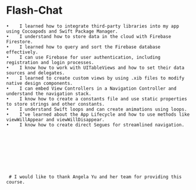 
# Flash-Chat 

    •    I learned how to integrate third-party libraries into my app using Cocoapods and Swift Package Manager.
    •    I understand how to store data in the cloud with Firebase Firestore.
    •    I learned how to query and sort the Firebase database effectively.
    •    I can use Firebase for user authentication, including registration and login processes.
    •    I know how to work with UITableViews and how to set their data sources and delegates.
    •    I learned to create custom views by using .xib files to modify native design components.
    •    I can embed View Controllers in a Navigation Controller and understand the navigation stack.
    •    I know how to create a constants file and use static properties to store strings and other constants.
    •    I understand Swift loops and can create animations using loops.
    •    I’ve learned about the App Lifecycle and how to use methods like viewWillAppear and viewWillDisappear.
    •    I know how to create direct Segues for streamlined navigation.
    
    
    
    
    
    
    
    
    
     # I would like to thank Angela Yu and her team for providing this course.
